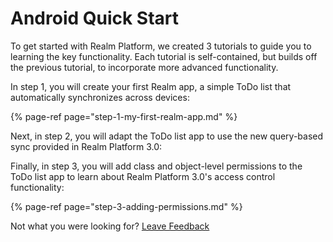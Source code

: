 # Android Quick Start

To get started with Realm Platform, we created 3 tutorials to guide you to learning the key functionality. Each tutorial is self-contained, but builds off the previous tutorial, to incorporate more advanced functionality.

In step 1, you will create your first Realm app, a simple ToDo list that automatically synchronizes across devices:

{% page-ref page="step-1-my-first-realm-app.md" %}

Next, in step 2, you will adapt the ToDo list app to use the new query-based sync provided in Realm Platform 3.0:

Finally, in step 3, you will add class and object-level permissions to the ToDo list app to learn about Realm Platform 3.0's access control functionality:

{% page-ref page="step-3-adding-permissions.md" %}



Not what you were looking for? [Leave Feedback](https://realm3.typeform.com/to/A4guM3) 

